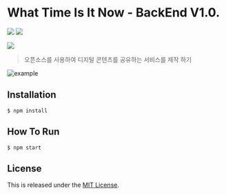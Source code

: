 What Time Is It Now - BackEnd V1.0.
===============================
![](https://img.shields.io/badge/version-v1.0.0-orange) ![](https://img.shields.io/badge/Framework-Node.js%2C%20Express%2C%20PostgreSQL-brightgreen)

![](https://img.shields.io/badge/lecture-%EC%98%A4%ED%94%88%EC%86%8C%EC%8A%A4%EA%B8%B0%EC%B4%88(CSE1019)%202018-blueviolet)

> 오픈소스를 사용하여 디지털 콘텐츠를 공유하는 서비스를 제작 하기

![example](https://github.com/AnOldStory/WhatTimeIsItNow-Frontend/blob/master/readme/example.png?raw=true)

Installation
------------
~~~
$ npm install
~~~

How To Run
----------
~~~
$ npm start
~~~





## License

This is released under the [MIT License](https://opensource.org/licenses/MIT).
